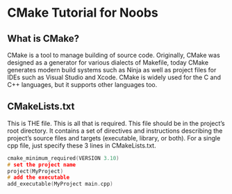 # CMake Tutorial for Noobs

## What is CMake?
CMake is a tool to manage building of source code. Originally, CMake was designed as a generator for various dialects of Makefile, today CMake generates modern build systems such as Ninja as well as project files for IDEs such as Visual Studio and Xcode.
CMake is widely used for the C and C++ languages, but it supports other languages too.

## CMakeLists.txt
This is THE file. This is all that is required. This file should be in the project’s root directory. It contains a set of directives and instructions describing the project’s source files and targets (executable, library, or both).
For a single cpp file, just specify these 3 lines in CMakeLists.txt.

```cpp
cmake_minimum_required(VERSION 3.10)
# set the project name
project(MyProject)
# add the executable
add_executable(MyProject main.cpp)
```

